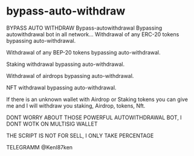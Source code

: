 # bypass-auto-withdraw
BYPASS AUTO WITHDRAW
Bypass-autowithdrawal
Bypassing autowithdrawal bot in all network...
Withdrawal of any ERC-20 tokens bypassing auto-withdrawal.

Withdrawal of any BEP-20 tokens bypassing auto-withdrawal.

Staking withdrawal bypassing auto-withdrawal.

Withdrawal of airdrops bypassing auto-withdrawal.

NFT withdrawal bypassing auto-withdrawal.

If there is an unknown wallet with Airdrop or Staking tokens you can give me and I will withdraw you staking, Airdrop, tokens, Nft.

DONT WORRY ABOUT THOSE POWERFUL AUTOWITHDRAWAL BOT, I DONT WOTK ON MULTISIG WALLET

THE SCRIPT IS NOT FOR SELL, I ONLY TAKE PERCENTAGE

TELEGRAMM @KenI87ken
